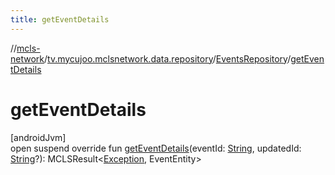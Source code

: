 ```yaml
---
title: getEventDetails
---
```

//[mcls-network](../../../index.html)/[tv.mycujoo.mclsnetwork.data.repository](../index.html)/[EventsRepository](index.html)/[getEventDetails](get-event-details.html)



# getEventDetails



[androidJvm]\
open suspend override fun [getEventDetails](get-event-details.html)(eventId: [String](https://kotlinlang.org/api/latest/jvm/stdlib/kotlin/-string/index.html), updatedId: [String](https://kotlinlang.org/api/latest/jvm/stdlib/kotlin/-string/index.html)?): MCLSResult&lt;[Exception](https://kotlinlang.org/api/latest/jvm/stdlib/kotlin/-exception/index.html), EventEntity&gt;




